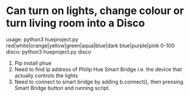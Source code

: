 # Can turn on lights, change colour or turn living room into a Disco
usage: python3 hueproject.py red|white|orange|yellow|green|aqua|blue|dark blue|purple|pink 0-100
disco: python3 hueproject.py disco
1. Pip install phue
2. Need to find ip address of Philip Hue Smart Bridge i.e. the device that actually controls the lights
3. Need to connect to smart bridge by adding b.connect(), then pressing Smart Bridge button and running script.

